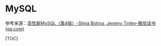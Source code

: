# MySQL

参考来源：[高性能MySQL（第4版）-Silvia Botros, Jeremy Tinley-微信读书 (qq.com)](https://weread.qq.com/web/reader/00a32b70813ab746fg018ec7k65132ca01b6512bd43d90e3)

[TOC]


